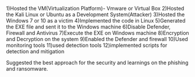 1)Hosted the VM(Virtualization Platform)- Vmware or Virtual Box
2)Hosted the Kali Linux or Ubuntu as a Development System(Attacker)
3)Hosted the Windows 7 or 10 as a victim
4)Implemented the code in Linux
5)Generated the EXE file and sent it to the Windows machine
6)Disable Defender, Firewall and Antivirus
7)Execute the EXE on Windows machine
8)Encryption and Decryption on the system
9)Enabled the Defender and firewall
10)Used monitoring tools
11)used detection tools
12)implemented scripts for detection and mitigation

Suggested the best approach for the security and learnings on the phishing and ransomware.
